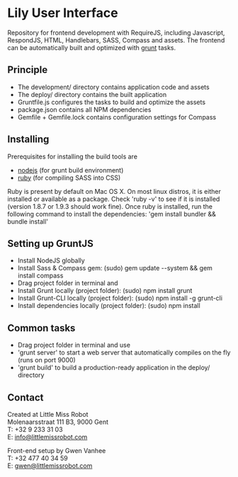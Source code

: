 Lily User Interface
===================

Repository for frontend development with RequireJS, including Javascript, RespondJS, HTML, 
Handlebars, SASS, Compass and assets. The frontend can be automatically built and optimized 
with [grunt](http://gruntjs.com/) tasks.


Principle
---------
* The development/ directory contains application code and assets
* The deploy/ directory contains the built application
* Gruntfile.js configures the tasks to build and optimize the assets
* package.json contains all NPM dependencies
* Gemfile + Gemfile.lock contains configuration settings for Compass


Installing
----------
Prerequisites for installing the build tools are

* [nodejs](http://nodejs.org) (for grunt build environment)
* [ruby](http://ruby-lang.org) (for compiling SASS into CSS)

Ruby is present by default on Mac OS X. On most linux distros, it is either installed or 
available as a package. Check 'ruby -v' to see if it is installed (version 1.8.7 or 1.9.3 
should work fine). Once ruby is installed, run the following command to install the dependencies:
'gem install bundler && bundle install'


Setting up GruntJS
------------------
* Install NodeJS globally
* Install Sass & Compass gem: (sudo) gem update --system && gem install compass
* Drag project folder in terminal and
* Install Grunt locally (project folder): (sudo) npm install grunt
* Install Grunt-CLI locally (project folder): (sudo) npm install -g grunt-cli
* Install dependencies locally (project folder): (sudo) npm install


Common tasks
------------

* Drag project folder in terminal and use
* 'grunt server' to start a web server that automatically compiles on the fly (runs on port 9000)
* 'grunt build' to build a production-ready application in the deploy/ directory


Contact
-------

Created at Little Miss Robot    
Molenaarsstraat 111 B3, 9000 Gent    
T: +32 9 233 31 03    
E: info@littlemissrobot.com    
    
Front-end setup by Gwen Vanhee    
T: +32 477 40 34 59    
E: gwen@littlemissrobot.com    